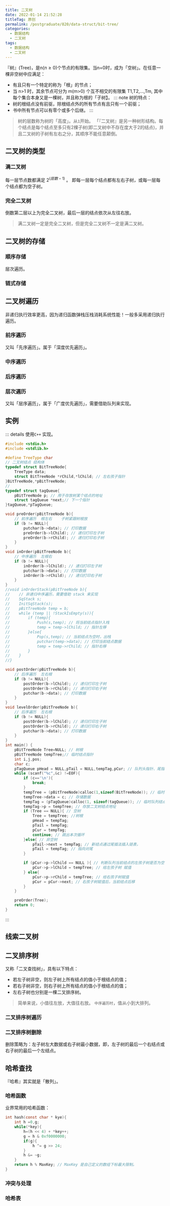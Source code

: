 ```yaml
---
title: 二叉树
date: 2022-01-14 21:52:28
titleTag: 原创
permalink: /postgraduate/820/data-struct/bit-tree/
categories:
  - 数据结构
  - 二叉树
tags:
  - 数据结构
  - 二叉树
---
```

『树』(Tree)，是n($n\geq 0$)个节点的有限集。当n=0时，成为「空树」。在任意一棵非空树中应满足：
* 有且只有一个特定的称为「根」的节点；
* 当 n>1 时，其余节点可分为 m(m>0) 个互不相交的有限集 T1,T2,...,Tm, 其中每个集合本身又是一棵树，并且称为根的「子树】。
::: note
树的特点：
* 树的根结点没有前驱，除根结点外的所有节点有且只有一个前驱；
* 书中所有节点可以有零个或多个后继。
:::
> 树的层数称为树的「高度」。从`1`开始。
「『二叉树』是另一种树形结构。每个结点是每个结点至多只有2棵子树(即二叉树中不存在度大于2的结点)，并且二叉树的子树有左右之分，其顺序不能任意颠倒。
<!-- more -->
## 二叉树的类型
### 满二叉树
每一层节点数都满足 $2^(层数-1)$ 。 即每一层每个结点都有左右子树，或每一层每个结点都为空子树。
### 完全二叉树
倒数第二层以上为完全二叉树，最后一层的结点依次从左往右放。
> 满二叉树一定是完全二叉树，但是完全二叉树不一定是满二叉树。
## 二叉树的存储
### 顺序存储
层次遍历。
### 链式存储
## 二叉树遍历
非递归执行效率更高，因为递归函数弹栈压栈消耗系统性能！一般多采用递归执行遍历。
### 前序遍历
又叫「先序遍历」。属于「深度优先遍历」。
### 中序遍历
### 后序遍历
### 层次遍历
又叫「层序遍历」，属于「广度优先遍历」，需要借助队列来实现。
## 实例
::: details
使用`C++` 实现。
```c
#include <stdio.h>
#include <stdlib.h>

#define TreeType char
// 二叉树结点 结构体
typedef struct BitTreeNode{
    TreeType data;
    struct BitTreeNode *rChild,*lChild; // 左右孩子指针
}BitTreeNode,*pBitTreeNode;
//
typedef struct tagQueue{
    pBitTreeNode p; // 用于存放树某个结点的地址
    struct tagQueue *next;// 下一个指针
}tagQueue,*pTagQueue;

void preOrder(pBitTreeNode b){
    // 前序遍历  根左右    子树紧跟树根放
    if (b != NULL){
        putchar(b->data); // 打印数据
        preOrder(b->lChild); // 递归打印左子树
        preOrder(b->rChild); // 递归打印右子树
    }
}
void inOrder(pBitTreeNode b){
    // 中序遍历  左根右
    if (b != NULL){
        inOrder(b->lChild); // 递归打印左子树
        putchar(b->data); // 打印数据
        inOrder(b->rChild); // 递归打印右子树
    }
}
//void inOrderStack(pBitTreeNode b){
//    // 非递归中序遍历，需要借助 stack 来实现
//    SqStack s;
//    InitSqStack(s);
//    pBitTreeNode temp = b;
//    while (temp || !StackIsEmpty(s)){
//        if (temp){
//            Push(s,temp); // 将当前结点指针入栈
//            temp = temp->lChild; // 指针左移
//        }else{
//            Pop(s,temp); // 当前结点为空时，出栈
//            putchar(temp->data); // 打印当前结点数据
//            temp = temp->rChild; // 指针右移
//        }
//    }
//}

void postOrder(pBitTreeNode b){
    // 后序遍历  左右根
    if (b != NULL){
        postOrder(b->lChild); // 递归打印左子树
        postOrder(b->rChild); // 递归打印右子树
        putchar(b->data); // 打印数据
    }
}
void levelOrder(pBitTreeNode b){
    // 后序遍历  左右根
    if (b != NULL){
        postOrder(b->lChild); // 递归打印左子树
        postOrder(b->rChild); // 递归打印右子树
        putchar(b->data); // 打印数据
    }
}
int main() {
    pBitTreeNode Tree=NULL; // 树根
    pBitTreeNode tempTree;// 临时结点指针
    int i,j,pos;
    char c;
    pTagQueue pHead = NULL,pTail = NULL,tempTag,pCur; // 队列头指针、尾指针、队列临时指针、队列现在的指针
    while (scanf("%c",&c) !=EOF){
        if (c=='\n'){
            break;
        }
        tempTree = (pBitTreeNode)calloc(1,sizeof(BitTreeNode)); // 临时树节点，使用calloc申请空间并对空间进行初始化，赋值为0
        tempTree->data = c; // 存储数据
        tempTag = (pTagQueue)calloc(1, sizeof(tagQueue)); // 临时队列结点
        tempTag->p = tempTree; // 存放二叉树结点地址
        if (Tree == NULL){ // 空树
            Tree = tempTree; //树根
            pHead = tempTag;
            pTail = tempTag;
            pCur = tempTag;
            continue; // 跳出本次循环
        }else{ // 非空树
            pTail->next = tempTag; // 新结点通过尾插法插入链表，
            pTail = tempTag; // 指向对尾
        }

        if (pCur->p->lChild == NULL ){ // 判断队列当前结点的左孩子树是否为空
            pCur->p->lChild = tempTree; // 给左孩子树 赋值
        } else{
            pCur->p->rChild = tempTree; // 给右孩子树赋值
            pCur = pCur->next; // 右孩子树赋值后，当前结点后移
        }
    }

    preOrder(Tree);
    return 0;
}

```
:::
## 线索二叉树 
## 二叉排序树
又称「二叉查找树」，具有以下特点：
* 若左子树非空，则左子树上所有结点的值小于根结点的值；
* 若右子树非空，则右子树上所有结点的值小于根结点的值；
* 左右子树也分别是一棵二叉排序树。
> 简单来说，小值往左放，大值往右放。
`中序遍历时`，值从小到大排列。
### 二叉排序树遍历
### 二叉排序树删除
删除策略为：左子树左大数据或右子树最小数据，即，左子树的最后一个右结点或右子树的最后一个左结点。
## 哈希查找
『哈希』其实就是「散列」。
### 哈希函数
业界常用的哈希函数：
```c
int hash(const char * kye){
    int h =0,g;
    while(*key){
        h=(h << 4) + *key++;
        g = h & 0xf0000000;
        if(g){
            h ^= g >> 24;
        }
        h &= ~g;
    }
    return h % MaxKey; // MaxKey 是自己定义的数组下标最大限制。
}
```
### 冲突与处理
### 哈希表